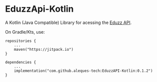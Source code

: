 # EduzzApi-Kotlin

A Kotlin (Java Compatible) Library for acessing the [Eduzz API](https://api2.eduzz.com/).

On Gradle/Kts, use:

    repositories {
        ...
        maven("https://jitpack.io")
    }
    
    dependencies {
        ...
        implementation("com.github.aleques-tech:EduzzAPI-Kotlin:0.1.2")
    }

